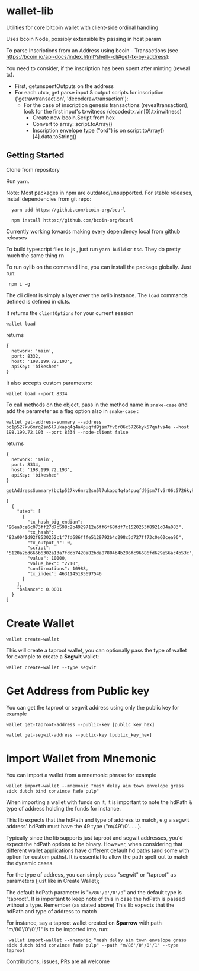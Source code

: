 # wallet-lib

Utilities for core bitcoin wallet with client-side ordinal handling

Uses bcoin Node, possibly extensible by passing in host param

To parse Inscriptions from an Address using bcoin - Transactions (see https://bcoin.io/api-docs/index.html?shell--cli#get-tx-by-address):

You need to consider, if the inscription has been spent after minting (reveal tx).

- First, getunspentOutputs on the address
- For each utxo, get parse input & output scripts for inscription ('getrawtransaction', 'decoderawtransaction'):
  - For the case of inscription genesis transactions (revealtransaction), look for the first input's txwitness (decodedtx.vin[0].txinwitness)
    - Create new bcoin.Script from hex
    - Convert to array: script.toArray()
    - Inscription envelope type ("ord") is on script.toArray()[4].data.toString()

## Getting Started

Clone from repository

Run `yarn`.

Note: Most packages in npm are outdated/unsupported. For stable releases, install dependencies from git repo:

```
  yarn add https://github.com/bcoin-org/bcurl
```

```
  npm install https://github.com/bcoin-org/bcurl
```

Currently working towards making every dependency local from github releases

To build typescript files to js , just run `yarn build` or `tsc`. They do pretty much the same thing rn

To run oylib on the command line, you can install the package globally. Just run:

```
 npm i -g
```

The cli client is simply a layer over the oylib instance. The `load` commands defined is defined in cli.ts.

It returns the `clientOptions` for your current session

```
wallet load
```

returns

```
{
  network: 'main',
  port: 8332,
  host: '198.199.72.193',
  apiKey: 'bikeshed'
}
```

It also accepts custom parameters:

```
wallet load --port 8334
```

To call methods on the object, pass in the method name in `snake-case` and add the parameter as a flag option also in `snake-case` :

```
wallet get-address-summary --address bc1p527kv6mrq2sn5l7ukapq4q4a4puqfd9jsm7fv6r06c5726kyk57qnfvs4e --host 198.199.72.193 --port 8334 --node-client false
```

returns

```
{
  network: 'main',
  port: 8334,
  host: '198.199.72.193',
  apiKey: 'bikeshed'
}

getAddressSummary(bc1p527kv6mrq2sn5l7ukapq4q4a4puqfd9jsm7fv6r06c5726kyk57qnfvs4e)

[
  {
    "utxo": [
      {
        "tx_hash_big_endian": "96ea0ce6c073ff27d7c598c2b4929712e5ff6f68fdf7c1520253f8921d04a083",
        "tx_hash": "83a0041d92f8530252c1f7fd686fffe5129792b4c298c5d727ff73c0e60cea96",
        "tx_output_n": 0,
        "script": "5120a2bd666b6302a13a7fdcb7420a82bda87804b4b286fc96686fd629e56ac4b53c",
        "value": 10000,
        "value_hex": "2710",
        "confirmations": 10988,
        "tx_index": 4631145185697546
      }
    ],
    "balance": 0.0001
  }
]
```

# Create Wallet

```
wallet create-wallet
```

This will create a taproot wallet, you can optionally pass the type of wallet for example to create a **Segwit** wallet:

```
wallet create-wallet --type segwit
```

# Get Address from Public key

You can get the taproot or segwit address using only the public key for example

```
wallet get-taproot-address --public-key [public_key_hex]
```

```
wallet get-segwit-address --public-key [public_key_hex]
```

# Import Wallet from Mnemonic

You can import a wallet from a mnemonic phrase for example

```
wallet import-wallet --mnemonic "mesh delay aim town envelope grass sick dutch bind convince fade pulp"

```

When importing a wallet with funds on it, it is important to note the hdPath & type of address
holding the funds for instance.

This lib expects that the hdPath and type of address to match, e.g a segwit address' hdPath must have the 49 type ("m/49'/0'......).

Typically since the lib supports just taproot and segwit addresses, you'd expect the hdPath options to be binary. However, when considering
that different wallet applications have different default hd paths (and some with option for custom paths). It is essential to allow the path
spelt out to match the dynamic cases.

For the type of address, you can simply pass "segwit" or "taproot" as parameters (just like in Create Wallet);

The default hdPath parameter is "`m/86'/0'/0'/0`" and the default type is "taproot". It is important to keep note of this in case
the hdPath is passed without a type. Remember (as stated above) This lib expects that the hdPath and type of address to match

For instance, say a taproot wallet created on **Sparrow** with path "m/86'/0'/0'/1" is to be imported into, run:

```
 wallet import-wallet --mnemonic "mesh delay aim town envelope grass sick dutch bind convince fade pulp" --path "m/86'/0'/0'/1" --type taproot
```

Contributions, issues, PRs are all welcome
